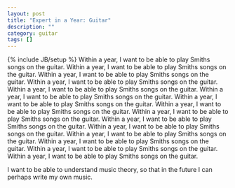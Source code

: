 ```yaml
---
layout: post
title: "Expert in a Year: Guitar"
description: ""
category: guitar
tags: []
---
```

{% include JB/setup %}
Within a year, I want to be able to play Smiths songs on the guitar. Within a year, I want to be able to play Smiths songs on the guitar. Within a year, I want to be able to play Smiths songs on the guitar. Within a year, I want to be able to play Smiths songs on the guitar. Within a year, I want to be able to play Smiths songs on the guitar. Within a year, I want to be able to play Smiths songs on the guitar. Within a year, I want to be able to play Smiths songs on the guitar. Within a year, I want to be able to play Smiths songs on the guitar. Within a year, I want to be able to play Smiths songs on the guitar. Within a year, I want to be able to play Smiths songs on the guitar. Within a year, I want to be able to play Smiths songs on the guitar. Within a year, I want to be able to play Smiths songs on the guitar. Within a year, I want to be able to play Smiths songs on the guitar. Within a year, I want to be able to play Smiths songs on the guitar. Within a year, I want to be able to play Smiths songs on the guitar. 

I want to be able to understand music theory, so that in the future I can perhaps write my own music. 
